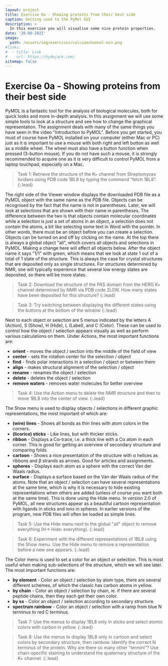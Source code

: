 ```yaml
---
layout: project
title: Exercise 0a - Showing proteins from their best side
caption: Getting used to the PyMol GUI
description: >
  In this exercise you will visualise some nice protein properties.
date: '20-08-2022'
image: 
  path: /assets/img/exercises/calciumchannel-min.png
#links:
#  - title: Link
#    url: https://hydejack.com/
sitemap: false
---
```


# Exercise 0a - Showing proteins from their best side

PyMOL is a fantastic tool for the analysis of biological molecules, both for quick looks and more in-depth analysis. In this assignment we will use some simple tools to look at a structure and see how to change the graphical representation. The assignment deals with many of the same things you have seen in the video "Introduction to PyMOL".
Before you get started, you must of course have PyMOL installed on your computer (either Mac or PC) just as it is important to use a mouse with both right and left button as well as a middle wheel. The wheel must also have a button function when pressed (3-button mouse). If you do not have such a mouse, it is strongly recommended to acquire one as it is very difficult to control PyMOL from a laptop touchpad, especially on a Mac.

> Task 1: Retrieve the structure of the K+ channel from Streptomyces lividans using PDB code 1BL8 by typing the command "fetch 1BL8".
{:.lead}

The right side of the Viewer window displays the downloaded PDB file as a PyMOL object with the same name as the PDB file. Objects can be recognised by the fact that the name is not in parentheses. Later, we will look at selections that are shown with their name in parentheses. The difference between the two is that objects contain molecular coordinates while a selection is just a set of atoms in an object, a selection does not contain the atoms, a bit like selecting some text in Word with the pointer. In other words, there must be an object before you can create a selection. Objects can be turned on and off by clicking on the name.
At the top there is always a global object "all", which covers all objects and selections in PyMOL. Making a change here will affect all objects below.
After the object name it says "1/1" with green, which means that we look at state 1 out of a total of 1 state of the structure. This is always the case for crystal structures that are deposited only as single structures. For structures determined by NMR, one will typically experience that several low energy states are deposited, so there will be more states.

> Task 2: Download the structure of the PAS domain from the HERG K+ channel determined by NMR via PDB code 2L0W. How many states have been deposited for this structure?
{:.lead}

> Task 3: Try switching between displaying the different states using the buttons at the bottom of the window
{:.lead}

Next to each object or selection are 5 menus indicated by the letters A (Action), S (Show), H (Hide), L (Label), and C (Color). These can be used to control how the object / selection appears visually as well as perform various calculations on them.
Under Actions, the most important functions are:
- **orient** - moves the object / section into the middle of the field of view
- **center** - sets the rotation center for the selection / object
- **find** - finds polar interactions in a selection / object or between them
- **align** - makes structural alignment of the selection / object
- **rename** - renames the object / selection
- **delete** - deletes the object / selection
- **remove waters** - removes water molecules for better overview

> Task 4: Use the Action menu to delete the NMR structure and then to move 1BL8 into the center of view.
{:.lead}

The Show menu is used to display objects / selections in different graphic representations, the most important of which are:
- **(wire) lines** - Shows all bonds as thin lines with atom colors in the corners.
- **(licorice) sticks** - Like lines, but with thicker sticks.
- **ribbon** - Displays a Cα-trace, i.e. a thick line with a Cα atom in each corner. This is good for getting an overview of secondary structure and comparing folds.
- **cartoon** - Shows a nice presentation of the structure with α helices as ribbons and β strands as arrows. Good for articles and assignments.
- **spheres** - Displays each atom as a sphere with the correct Van der Waals radius.
- **surface** - Displays a surface based on the Van der Waals radius of the atoms.
Note that an object / selection can have several representations at the same time, which is why it is necessary to hide existing representations when others are added (unless of course you want both at the same time). This is done using the Hide menu.
In version 2.0 of PyMOL, all new structures appear as a beautiful cartoon representation with ligands in sticks and ions in spheres. In earlier versions of the program, new PDB files will often be loaded as simple lines.

> Task 5: Use the Hide menu next to the global "all" object to remove everything (H-> Hide: everything).
{:.lead}

> Task 6: Experiment with the different representations of 1BL8 using the Show menu. Use the Hide menu to remove a representation before a new one appears.
{:.lead}

The Color menu is used to set a color for an object or selection. This is most useful when making sub-selections of the structure, which we will see later. The most important functions are:
- **by element** - Color an object / selection by atom type, there are several different schemes, of which the classic has carbon atoms in yellow.
- **by chain** - Color an object / selection by chain, ie. if there are several peptide chains, then they each get their own color.
- **by ss** - Color an object / selection according to secondary structure.
- **spectrum rainbow** - Color an object / selection with a ramp from blue N terminus to red C terminus.

> Task 7: Use the menus to display 1BL8 only in sticks and select atomic colors with carbon in yellow.
{:.lead}

> Task 8: Use the menus to display 1BL8 only in cartoon and select colors by secondary structure, then rainbow. Identify the correct N terminus of the protein. Why are there so many other "termini"? Use chain-specific staining to understand the quaternary structure of the K+ channel.
{:.lead}
<!-- 
* toc
{:toc} -->



